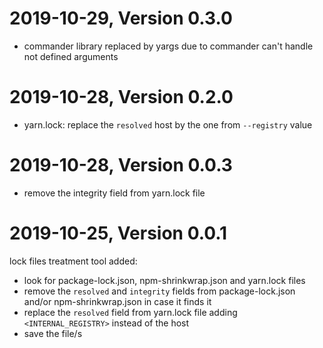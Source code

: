 2019-10-29, Version 0.3.0
=========================

 - commander library replaced by yargs due to commander can't handle not defined arguments

2019-10-28, Version 0.2.0
=========================

 - yarn.lock: replace the `resolved` host by the one from `--registry` value

2019-10-28, Version 0.0.3
=========================

 - remove the integrity field from yarn.lock file

2019-10-25, Version 0.0.1
=========================

lock files treatment tool added:
 - look for package-lock.json, npm-shrinkwrap.json and yarn.lock files
 - remove the `resolved` and `integrity` fields from package-lock.json and/or npm-shrinkwrap.json in case it finds it
 - replace the `resolved` field from yarn.lock file adding `<INTERNAL_REGISTRY>` instead of the host
 - save the file/s

